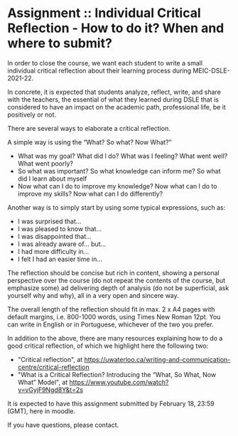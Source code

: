 # Assignment :: Individual Critical Reflection - How to do it? When and where to submit?

In order to close the course, we want each student to write a small individual critical reflection about their learning process during MEIC-DSLE-2021-22. 

In concrete, it is expected that students analyze, reflect, write, and share with the teachers, the essential of what they learned during DSLE that is considered to have an impact on the academic path, professional life, be it positively or not.

There are several ways to elaborate a critical reflection.

A simple way is using the “What? So what? Now What?”

- What was my goal? What did I do? What was I feeling? What went well? What went poorly?
- So what was important? So what knowledge can inform me? So what did I learn about myself
- Now what can I do to improve my knowledge? Now what can I do to improve my skills? Now what can I do differently?

Another way is to simply start by using some typical expressions, such as:

- I was surprised that…
- I was pleased to know that…
- I was disappointed that…
- I was already aware of… but…
- I had more difficulty in…
- I felt I had an easier time in…

The reflection should be concise but rich in content, showing a personal perspective over the course (do not repeat the contents of the course, but emphasize some) ad delivering depth of analysis (do not be superficial, ask yourself why and why), all in a very open and sincere way.  

The overall length of the reflection should fit in max. 2 x A4 pages with default margins, i.e. 800-1000 words, using Times New Roman 12pt. You can write in English or in Portuguese, whichever of the two you prefer.

In addition to the above, there are many resources explaining how to do a good critical reflection, of which we highlight here the following two:
- "Critical reflection", at https://uwaterloo.ca/writing-and-communication-centre/critical-reflection
- "What is a Critical Reflection? Introducing the “What, So What, Now What” Model", at https://www.youtube.com/watch?v=vGyjF9Ngd8Y&t=2s

It is expected to have this assignment submitted by February 18, 23:59 (GMT), here in moodle.

If you have questions, please contact.